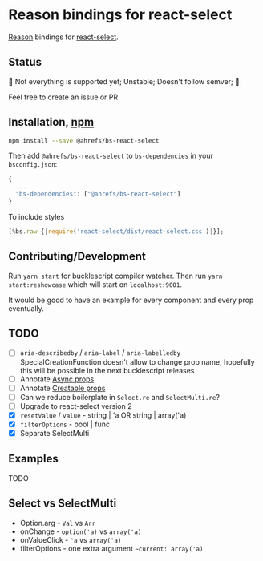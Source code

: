 # Reason bindings for react-select

[Reason](https://reasonml.github.io/) bindings for [react-select](https://github.com/JedWatson/react-select/tree/v1.x).

## Status

🚧 Not everything is supported yet; Unstable; Doesn't follow semver; 🚧

Feel free to create an issue or PR.

## Installation, [npm](https://www.npmjs.com/package/@ahrefs/bs-react-select)

```sh
npm install --save @ahrefs/bs-react-select
```

Then add `@ahrefs/bs-react-select` to `bs-dependencies` in your `bsconfig.json`:

```js
{
  ...
  "bs-dependencies": ["@ahrefs/bs-react-select"]
}
```

To include styles

```js
[%bs.raw {|require('react-select/dist/react-select.css')|}];
```

## Contributing/Development

Run `yarn start` for bucklescript compiler watcher.
Then run `yarn start:reshowcase` which will start on `localhost:9001`.

It would be good to have an example for every component and every prop eventually.

## TODO

* [ ] `aria-describedby` / `aria-label` / `aria-labelledby` SpecialCreationFunction doesn't allow to change prop name, hopefully this will be possible in the next bucklescript releases
* [ ] Annotate [Async props](https://github.com/JedWatson/react-select/tree/v1.x#async-options)
* [ ] Annotate [Creatable props](https://github.com/JedWatson/react-select/tree/v1.x#creatable-properties)
* [ ] Can we reduce boilerplate in `Select.re` and `SelectMulti.re`?
* [ ] Upgrade to react-select version 2
* [x] `resetValue` / `value` - string | 'a OR string | array('a)
* [x] `filterOptions` - bool | func
* [x] Separate SelectMulti

## Examples

TODO

## Select vs SelectMulti

* Option.arg - `Val` vs `Arr`
* onChange - `option('a)` vs `array('a)`
* onValueClick - `'a` vs `array('a)`
* filterOptions - one extra argument `~current: array('a)`
